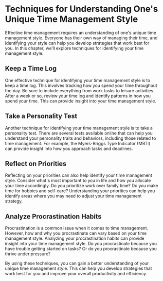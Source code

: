 Techniques for Understanding One's Unique Time Management Style
==================================================================================================================

Effective time management requires an understanding of one's unique time management style. Everyone has their own way of managing their time, and identifying your style can help you develop strategies that work best for you. In this chapter, we'll explore techniques for identifying your time management style.

Keep a Time Log
---------------

One effective technique for identifying your time management style is to keep a time log. This involves tracking how you spend your time throughout the day. Be sure to include everything from work tasks to leisure activities. After a week or so, review your time log and identify patterns in how you spend your time. This can provide insight into your time management style.

Take a Personality Test
-----------------------

Another technique for identifying your time management style is to take a personality test. There are several tests available online that can help you understand your personality traits and behaviors, including those related to time management. For example, the Myers-Briggs Type Indicator (MBTI) can provide insight into how you approach tasks and deadlines.

Reflect on Priorities
---------------------

Reflecting on your priorities can also help identify your time management style. Consider what's most important to you in life and how you allocate your time accordingly. Do you prioritize work over family time? Do you make time for hobbies and self-care? Understanding your priorities can help you identify areas where you may need to adjust your time management strategy.

Analyze Procrastination Habits
------------------------------

Procrastination is a common issue when it comes to time management. However, how and why you procrastinate can vary based on your time management style. Analyzing your procrastination habits can provide insight into your time management style. Do you procrastinate because you have trouble getting started on tasks? Or do you procrastinate because you thrive under pressure?

By using these techniques, you can gain a better understanding of your unique time management style. This can help you develop strategies that work best for you and improve your overall productivity and efficiency.
